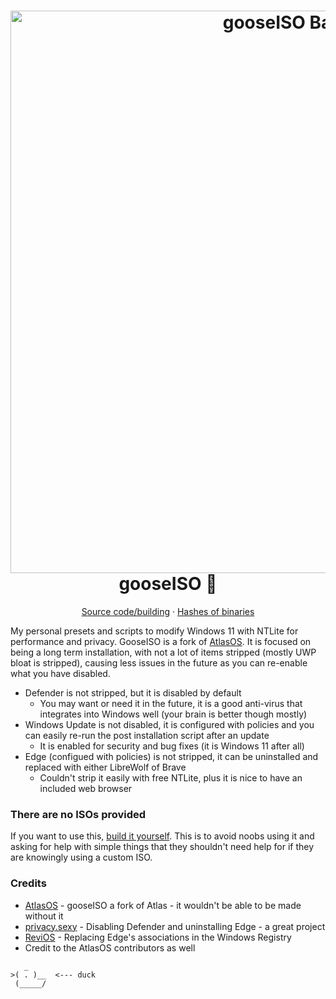 <h1 align="center">
  <a href="https://github.com/he3als/gooseISO/"><img src="https://github.com/he3als/gooseISO/raw/main/img/banner.png" alt="gooseISO Banner" width="900"></a>
  <br>gooseISO 🦆<br>
</h1>

<p align="center">
  <a href="https://github.com/he3als/gooseISO/src">Source code/building</a>
  ·
  <a href="https://github.com/he3als/gooseISO/src/GooseModules">Hashes of binaries</a>
</p>

My personal presets and scripts to modify Windows 11 with NTLite for performance and privacy. GooseISO is a fork of [AtlasOS](https://github.com/Atlas-OS/Atlas). It is focused on being a long term installation, with not a lot of items stripped (mostly UWP bloat is stripped), causing less issues in the future as you can re-enable what you have disabled.
- Defender is not stripped, but it is disabled by default
  - You may want or need it in the future, it is a good anti-virus that integrates into Windows well (your brain is better though mostly)
- Windows Update is not disabled, it is configured with policies and you can easily re-run the post installation script after an update
  - It is enabled for security and bug fixes (it is Windows 11 after all)
- Edge (configued with policies) is not stripped, it can be uninstalled and replaced with either LibreWolf of Brave
  - Couldn't strip it easily with free NTLite, plus it is nice to have an included web browser

### There are no ISOs provided
If you want to use this, [build it yourself](https://github.com/he3als/gooseISO/src). This is to avoid noobs using it and asking for help with simple things that they shouldn't need help for if they are knowingly using a custom ISO.

### Credits
- [AtlasOS](https://github.com/Atlas-OS/Atlas) - gooseISO a fork of Atlas - it wouldn't be able to be made without it
- [privacy.sexy](https://privacy.sexy/) - Disabling Defender and uninstalling Edge - a great project
- [ReviOS](https://www.revi.cc/revios) - Replacing Edge's associations in the Windows Registry
- Credit to the AtlasOS contributors as well

```
   _
>( . )__  <--- duck
 (_____/
```